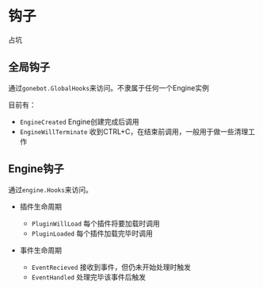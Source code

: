 # 钩子
占坑

## 全局钩子
通过`gonebot.GlobalHooks`来访问。不隶属于任何一个Engine实例

目前有：
- `EngineCreated` Engine创建完成后调用
- `EngineWillTerminate` 收到CTRL+C，在结束前调用，一般用于做一些清理工作

## Engine钩子
通过`engine.Hooks`来访问。

- 插件生命周期
  - `PluginWillLoad` 每个插件将要加载时调用
  - `PluginLoaded` 每个插件加载完毕时调用

- 事件生命周期
  - `EventRecieved` 接收到事件，但仍未开始处理时触发
  - `EventHandled` 处理完毕该事件后触发